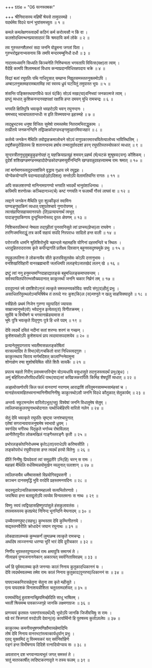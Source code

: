 +++
title = "06 यत्नस्तबकः"

+++
श्रीनिवासस्य महिषीं श्रेयसे तामुपास्महे ।  
यदर्थमेव विदधे यत्नं भूयांसमच्युतः ॥ १ ॥

कमले कमलेक्षणस्त्वदर्थे कठिनं कर्म करोत्यसौ न किं वा ।  
कलशोदधिमन्थनप्रयासादपरं किं श्रमदायि कर्म लोके ॥ २ ॥

तव गुरुस्तनशैलभरं सदा जननि वोढुमना जगतां पिता ।  
गुरुभरोद्वहनाभ्यसनाय किं तमपि मन्दरमम्बुनिधौ दधौ ॥ ३ ॥

नादत्तमध्यवनि सिध्यति किञ्चनेति निश्चिन्वता भगवतापि विवित्स(वक्ष)ता त्वाम् ।  
वैदेहि कामपि शिलामबलां विधाय कन्याप्रदानविधिरक्षपदाय चक्रे ॥ ४ ॥

विद्यां बलां रघुपतिः पथि गाधिपुत्रात् सम्प्राप्य निह्नुतसमस्ततनुक्लमोऽपि ।  
अम्बाऽतनुक्लमहरामबलामिह त्वां स्वस्य ध्रुवं घटयितुं तमुपास्त भूयः ॥ ५ ॥

शंसन्ति पङ्क्तिरथयागविधेः फलं यं(किं) सोऽयं मखा(घा)वनिभवां जनकात्मजे त्वाम् ।  
प्राप्तुं व्यधात् कुशिकनन्दनयज्ञरक्षां रक्षांसि हन्त दमयन् युधि रामचन्द्रः ॥ ६ ॥

भगवति क्षितिपुत्रि भवत्कृते भवहरोऽपि भवन् रघुनन्दनः ।  
समभवद् भवचापलतान्तधीः स इति विस्मयवन्त इहास्महे ॥ ७ ॥

त्वद्भ्रूभटस्य धनुषा विजितः सुमेषो रामस्तमेव नितरामभिराद्धुकामः ।  
तत्प्रीतये जनकनन्दिनि तद्विपक्षकोदण्डभङ्गमुपहारमिवाजहार ॥ ८ ॥

कर्तव्ये जनकेन मैथिलि तवोद्वाहक्रमालोचने सोऽयं वागुपकारमारचयितेत्यालोच्य भाविस्थितिम् ।  
तद्वंशैकपुरोहितस्य हि शतानन्दस्य हर्षाय तन्मातुर्ग्रावदशां हरन् रघुपतिस्तस्योपकारं व्यधात् ॥ ९ ॥

सुन्दस्त्रीतनुभूसुबाहुकुहनोपज्ञं तु यज्ञक्रियाप्रत्यूहं शमयन् प्रहर्ष्य (र्ष)घटकं शुश्रूषया(यन्) कौशिकम् ।  
दुर्दर्शं शशिखण्डमण्डनमहादोर्दण्डकोदण्डमप्युर्वीनन्दिनि खण्डयन्नुदवहत्त्वामम्ब रामः श्रमात् ॥ १० ॥

त्वां मार्गमाणस्त्वदुदन्तशंसिने वृद्धाय गृध्राय रमे रघूद्वहः ।  
योग्येकयोग्यानि पदान्यदादहो(होऽदिशत्) सन्तोऽपि वेलामतियन्ति रागतः ॥ ११ ॥

अपि सकलशरण्यो मानिनामग्रगण्यो भगवति भवदर्थे भानुवंशाधिनाथः ।  
कपिमपि शरणोत्कः कञ्चिदानञ्ज(र्च) कष्टं गणयति न फलार्थी गौरवं लाघवं वा ॥ १२ ॥

त्वद्दाने जनकेन मैथिलि पुरा शुल्कीकृतं स्वामिनः  
पाण्यङ्गुष्ठकिणं व्यधात् पशुपतेश्चापे गुणारोपणम् ।  
त्वत्संप्राप्तिसहायवानरपतेः (ति)प्रत्यायनार्थं त्वभूत्  
पादाङ्गुष्ठकिणाय दुन्दुभितनोस्तद् दूरतः क्षेपणम् ॥ १३ ॥

निशिचरपतिमन्तं नेष्यता तद्गृहीतां पुनरवनिसुते त्वां प्राप्स्य(प्रेप्स)ता राघवेण ।  
तरणिजमभिराद्धुं तत्र कार्ये सहायं सपदि निरपराधः सादितो हन्त वाली ॥ १४ ॥

परोरजसि धामनि श्रुतिशिरोभुवि च्छान्दसे महामहसि योगिनां दहरमन्दिरे च स्थितः ।  
धरादुहितरादरात्तव कृते कपीन्द्रागतिं प्रतीक्ष्य दिवसान् बहूनवसदृश्यमूके प्रभुः ॥ १५ ॥

रघुकुलपतिना ते लोकनायैव सीते कृतरविसुतसेवः कोऽपि दत्तानुभावः ।  
वनशिखरिविहारी वानरब्रह्मचारी जलधिमपि ललङ्घेऽजातखेदं ललन् खे ॥ १६ ॥

द्रष्टुं त्वां ननु हनुमन्तमग्निदाहाद्यातङ्कं बहुमधिलङ्कमाप्तवन्तम् ।  
सर्वस्वायितपरिरम्भसौख्यदानात् काकुत्स्थो जननि चकार निर्व्रणं तम् ॥ १७ ॥

दरादुपनतं रमे दशशिरोऽनुजं त्वत्कृते समस्तनयकोविदः सपदि संगृ(ग्र)हीतुं प्रभुः ।  
असाधितरिपुस्थलोऽप्यभिषिषेच तं तत्पदे नरः कुश(कि)ल (स)मश्नुते न खलु साहसिक्यादृते ॥ १८ ॥

स्त्रीहेतोः प्रथमं निजेन गुरुणा व्युत्पादितं ज्यायसः  
साम्राज्यानुभवे(वो) भवेदनुज इत्येतत्(वं) विगीतक्रमम् ।  
सुग्रीवे च विभीषणे च भगवानाम्रेडयामास तं  
भूमेः पुत्रि भवत्कृते पितृगुणः पुत्रे हि धत्ते पदम् ॥ १९ ॥

देवि त्वदर्थे दयितं नदीनां सतां शरण्यः शरणं स गच्छन् ।  
कुशेशयाक्षोऽपि कुशेशयत्वं प्राप त्वदावासपदाशयेव ॥ २० ॥

प्रत्यानेतुमुपागताय भवतीमासन्नलङ्कोषितां  
वात्सल्यादिव ते विभा(यो)गचकितो वारां निधिस्त्वद्गुरुः ।  
काकुत्स्थाय चिराय मार्गमदिशत् कालाग्निनेवामुना  
शोणाक्षेण रुषा शुशोषयिषितः सीते शितैः सायकैः ॥ २१ ॥

प्रपात्य महतो गिरीन् प्रसभमन्तरिन्द्रेण योऽप्यधायि वसुधासुते तदनुजस्त्वदर्थं प्रभुः(बुधः) ।  
अमुं बहिरिलाधरैरपिदधन्निधिं पाथ(याद)सां कपिव्रजकरार्पितैः किमिह शेषपूर्तिं व्यधात् ॥ २२ ॥

अङ्घ्र्योरक्ष्णोरपि किल फलं वानराणां नराणाम् आराद्राशिं तरितुमनसामम्भसामंहसां च ।  
मानार्हस्त्वामहितभवनान्मानिनीमानिनीषुः काकुत्स्थोऽसौ जननि विदधे कौतुकात् सेतुकार्यम् ॥ २३ ॥

अन्तर्यः स्फुटमनलेन वारितोऽभूत्(प्सु) विश्वेषां जननि विधातुमेष सेतुम् ।  
त्वल्लिप्साकुलरघुनाथचोदनातः पाथोधिर्बहिरपि वारितो नलेन ॥ २४ ॥

सेतुं देवि भवत्कृते रघुपतिः सृष्ट्वा जनांश्चापुनात्  
एतेषां सगरान्ववायजनुषामेष स्वभावो ध्रुवम् ।  
स्वर्गादेव भगीरथः पितृकृते भर्गाच्च रोषाविलात्  
आनीतैरपुनीत लोकमखिलं गाङ्गैस्तरङ्गैः कृती ॥ २५ ॥

प्रभोरलङ्कोपनिरोधमम्ब कृतेऽ(ता)पराधेऽपि करिष्यसीति ।  
लङ्कोपरोधं रघुवीरदासा हन्त त्वदर्थं हरयो वितेनुः ॥ २६ ॥

प्रीतिं निनीषुः प्रियदेवतां त्वां समुद्रतीरे ऽभि(हि) चरन् स रामः ।  
महाहवं मैथिलि वर्धयिष्यन्नयोमुखेन व्यलुनात् पलाशान् ॥ २७ ॥

त्वल्लिप्सयैव धर्मेष्वासक्तो विप्रयोगिवद्व्यसनी ।  
काञ्चन दानसमृद्धिं भुवि वरदेवि प्रहस्तमनयदिनः ॥ २८ ॥

सदस्युदारेऽप्यतिकायमानमहालये सत्यभितोरणाग्रे ।  
जयश्रिया हन्त बलाद्वृतोऽपि त्वय्येव विन्यस्तमनाः स नाथः ॥ २९ ॥

विष्णुः स्वयं त्वद्विरहासहिष्णुरपांसुले हंसकुलावतंसः ।  
तपस्वरूपस्य कृतप्रभेदं निनिन्द भूनन्दिनि मेघनादम् ॥ ३० ॥

उच्चैरावणपुष्टः(सहभूः) कुम्भस्तव देवि कुम्भिनीतनये ।  
सद्यस्तनवैरीति क्रोधादेनं जघान रघुनाथः ॥ ३१ ॥

लोकव्रातालम्भकं कुम्भकर्णं लुम्पन्नम्ब त्वत्कृते रामचन्द्रः ।  
अर्थादेष त्वज्जनन्या धरण्या भूरिं भारं देवि दूरीचकार ॥ ३२ ॥

निर्णीय भूयस्तरपुण्यलभ्यं रामः क्षमापुत्रि समागमं ते ।  
नीत्वाहवं पुण्यजनाननेकान् अकारयत् स्वर्वनिताविवाहम् ॥ ३३ ॥

धर्मं हि पूर्वमवलम्ब्य कृते जनन्याः कालं निनाय कुतुकादधिकाननं यः ।  
देवि त्वदर्थमवलम्ब्य तमेव रामः कालं निनाय कुतुकाद(पुनरप्य)धिकाननं सः ॥ ३४ ॥

पापपञ्चकनिरासहेतुना सेतुना तव कृते महीसुते ।  
एत्य पापदशकं विनाशयन्नीशिता चतुरतामदर्शयत् ॥ ३५ ॥

परमार्थयितुं हुताशनाच्छ्रियमिच्छेदिति साधु भाषितम् ।  
भवतीं श्रियमम्ब पावकाज्जगृहे जानकि लक्ष्मणाग्रजः ॥ ३६ ॥

प्राणव्ययं कृतवतः प्लवगांस्त्वदर्थं(र्थे) भूयोऽपि जानकि जिजीवयिषुः स रामः ।  
वव्रे वरं त्रिजगतां वरदोऽपि देवान्(त्) कार्यार्थिनो हि पुरुषस्य कुतोऽवलेपः ॥ ३७ ॥

काकुत्स्थः कमनीयभूषणमणिक्षौमाग्र्यहेमादिभिः  
तोषं देवि निनाय वानरभटांस्त्वत्कार्यधुर्यान् प्रभुः ।  
एतद् युक्तमिदं तु विस्मयकरं यत् सर्वनिर्वाहिणे  
रङ्गं हन्त विभीषणाय दिदिशे रत्नादियोग्याय सः ॥ ३८ ॥

अवतारान् दश भगवानपत्यभूतं जगत् समस्तं ते ।  
त्रातुं मातरकार्षीत् त्वदिष्टकरणादृते न तस्य फलम् ॥ ३९ ॥

